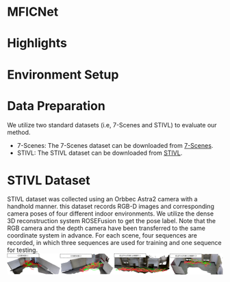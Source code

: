 # MFICNet

# Highlights

# Environment Setup

# Data Preparation
We utilize two standard datasets (i.e, 7-Scenes and STIVL) to evaluate our method.
* 7-Scenes: The 7-Scenes dataset can be downloaded from [7-Scenes](https://www.microsoft.com/en-us/research/project/rgb-d-dataset-7-scenes/).
* STIVL: The STIVL dataset can be downloaded from [STIVL](https://drive.google.com/drive/folders/1dT8gxLmqWeMtdMkLEv1GGUsEI4xmeyDl?usp=sharing).
# STIVL Dataset
STIVL dataset was collected using an Orbbec Astra2 camera with a handhold manner. this dataset records RGB-D images and corresponding camera poses of four different indoor environments. We utilize the dense 3D reconstruction system ROSEFusion to get the pose label. Note that the RGB camera and the depth camera have been transferred to the same coordinate system in advance. 
For each scene, four sequences are recorded, in which three sequences are used for training and one sequence for testing.
![image](https://github.com/fazhdo/STIVL-Dataset/blob/main/%E5%9B%BE%E7%89%871.png)
